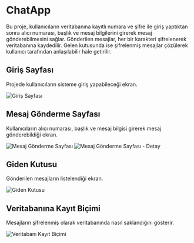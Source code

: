 # ChatApp

Bu proje, kullanıcıların veritabanına kayıtlı numara ve şifre ile giriş yaptıktan sonra alıcı numarası, başlık ve mesaj bilgilerini girerek mesaj gönderebilmesini sağlar. Gönderilen mesajlar, her bir karakteri şifrelenerek veritabanına kaydedilir. Gelen kutusunda ise şifrelenmiş mesajlar çözülerek kullanıcı tarafından anlaşılabilir hale getirilir.

## Giriş Sayfası
Projede kullanıcıların sisteme giriş yapabileceği ekran.

![Giriş Sayfası](images/resim1.png)

## Mesaj Gönderme Sayfası
Kullanıcıların alıcı numarası, başlık ve mesaj bilgisi girerek mesaj gönderebildiği ekran.

![Mesaj Gönderme Sayfası](images/resim2.png)
![Mesaj Gönderme Sayfası - Detay](images/resim3.png)

## Giden Kutusu
Gönderilen mesajların listelendiği ekran.

![Giden Kutusu](images/resim4.png)

## Veritabanına Kayıt Biçimi
Mesajların şifrelenmiş olarak veritabanında nasıl saklandığını gösterir.

![Veritabanı Kayıt Biçimi](images/resim5.png)
